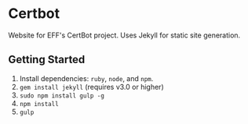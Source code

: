 # Certbot

Website for EFF's CertBot project. Uses Jekyll for static site generation.

## Getting Started

1. Install dependencies: `ruby`, `node`, and `npm`.
2. `gem install jekyll` (requires v3.0 or higher)
3. `sudo npm install gulp -g`
4. `npm install`
5. `gulp`